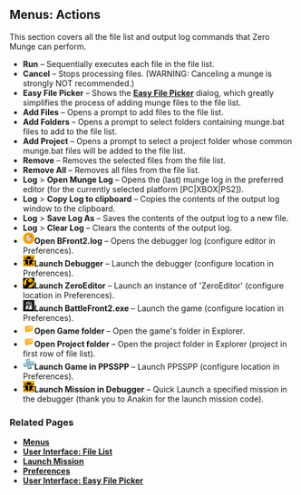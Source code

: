 ## Menus: Actions

This section covers all the file list and output log commands that Zero Munge can perform.

- **Run** – Sequentially executes each file in the file list.
- **Cancel** – Stops processing files. (WARNING: Canceling a munge is strongly NOT recommended.)
- **Easy File Picker** – Shows the [**Easy File Picker**](topic_ui_easyfilepicker.html) dialog, which greatly simplifies the process of adding munge files to the file list.
- **Add Files** – Opens a prompt to add files to the file list.
- **Add Folders** – Opens a prompt to select folders containing munge.bat files to add to the file list.
- **Add Project** – Opens a prompt to select a project folder whose common munge.bat files will be added to the file list.
- **Remove** – Removes the selected files from the file list.
- **Remove All** – Removes all files from the file list.
- **Log** > **Open Munge Log** – Opens the (last) munge log in the preferred editor (for the currently selected platform [PC|XBOX|PS2]).
- **Log** > **Copy Log to clipboard** – Copies the contents of the output log window to the clipboard.
- **Log** > **Save Log As** – Saves the contents of the output log to a new file.
- **Log** > **Clear Log** – Clears the contents of the output log.
- ![](images/TextEditorIcon.png)**Open BFront2.log**  – Opens the debugger log (configure editor in Preferences).
- ![](images/Debugger1.png)**Launch Debugger**  – Launch the debugger (configure location in Preferences).
- ![](images/ZeroEditorIcon.png)**Launch ZeroEditor**  – Launch an instance of 'ZeroEditor' (configure location in Preferences).
- ![](images/BFII.png)**Launch BattleFront2.exe**  – Launch the game (configure location in Preferences).
- ![](images/FolderOpen.png)**Open Game folder**  – Open the game's folder in Explorer.
- ![](images/FolderOpen.png)**Open Project folder**  – Open the project folder in Explorer (project in first row of file list).
- ![](images/PPSSPP.png)**Launch Game in PPSSPP**  – Launch PPSSPP (configure location in Preferences).
- ![](images/Debugger1.png)**Launch Mission in Debugger**  – Quick Launch a specified mission in the debugger (thank you to Anakin for the launch mission code).

### Related Pages

- [**Menus**](topic_menu.html)
- [**User Interface: File List**](topic_ui_filelist.html)
- [**Launch Mission**](topic_ui_launch_mission.html)
- [**Preferences**](topic_menu_preferences.html)
- [**User Interface: Easy File Picker**](topic_ui_easyfilepicker.html)